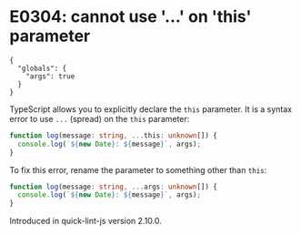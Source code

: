 # E0304: cannot use '...' on 'this' parameter

```config-for-examples
{
  "globals": {
    "args": true
  }
}
```

TypeScript allows you to explicitly declare the `this` parameter. It is a syntax
error to use `...` (spread) on the `this` parameter:

```typescript
function log(message: string, ...this: unknown[]) {
  console.log(`${new Date}: ${message}`, args);
}
```

To fix this error, rename the parameter to something other than `this`:

```typescript
function log(message: string, ...args: unknown[]) {
  console.log(`${new Date}: ${message}`, args);
}
```

Introduced in quick-lint-js version 2.10.0.
